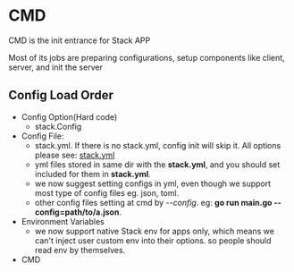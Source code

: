# CMD

CMD is the init entrance for Stack APP

Most of its jobs are preparing configurations, setup components like client, server, and init the server

## Config Load Order

- Config Option(Hard code)
    - stack.Config 
- Config File: 
    - stack.yml. If there is no stack.yml, config init will skip it. All options please see: [stack.yml](../cmd/stack.yml)
    - yml files stored in same dir with the **stack.yml**, and you should set included for them in **stack.yml**.
    - we now suggest setting configs in yml, even though we support most type of config files eg. json, toml.
    - other config files setting at cmd by *--config*. eg: **go run main.go --config=path/to/a.json**.
- Environment Variables
    - we now support native Stack env for apps only, which means we can't inject user custom env into their options. so people should read env by themselves.
- CMD 
    
